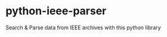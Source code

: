 python-ieee-parser
==================

Search &amp; Parse data from IEEE archives with this python library
